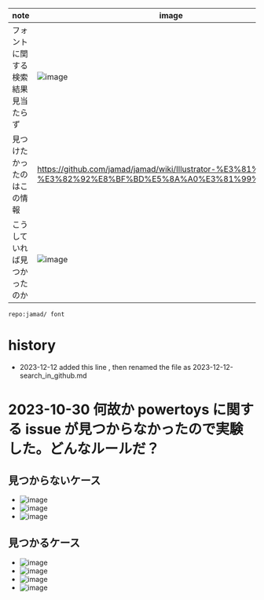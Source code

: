 
<link rel="stylesheet" type="text/css" href="/assets/css/styles.css">


|note|image|
|-|-|
|フォントに関する検索結果見当たらず|![image](https://github.com/jamad/jamad.github.io/assets/949913/b3c62022-be54-4946-b5bd-f236b5205c64)|
|見つけたかったのはこの情報|https://github.com/jamad/jamad/wiki/Illustrator-%E3%81%A7-font-%E3%82%92%E8%BF%BD%E5%8A%A0%E3%81%99%E3%82%8B|
|こうしていれば見つかったのか|![image](https://github.com/jamad/jamad.github.io/assets/949913/b88679ae-d78f-4734-bd56-741735fe0169)|


`repo:jamad/ font`


# history
* 2023-12-12 added this line , then renamed the file as 2023-12-12-search_in_github.md

# 2023-10-30  何故か powertoys に関する issue が見つからなかったので実験した。どんなルールだ？ 
## 見つからないケース 
* ![image](https://github.com/jamad/jamad.github.io/assets/949913/a949f964-48e6-43ba-9b64-9011594dbd35)
* ![image](https://github.com/jamad/jamad.github.io/assets/949913/2935ec4d-19ca-4e3f-a929-f1f0086d919d)
* ![image](https://github.com/jamad/jamad.github.io/assets/949913/2a3a0ff6-2ad8-4f46-b6a9-b33e9c864722)
## 見つかるケース
* ![image](https://github.com/jamad/jamad.github.io/assets/949913/228ed0a3-5134-4a97-8855-efccb7b838b2)
* ![image](https://github.com/jamad/jamad.github.io/assets/949913/a839858a-2926-45c8-8d05-d876b0c0c365)
* ![image](https://github.com/jamad/jamad.github.io/assets/949913/d3bb3730-0c27-4408-ac96-c4dc975a108c)
* ![image](https://github.com/jamad/jamad.github.io/assets/949913/1a7e66ff-8cfd-4d36-a7af-843c46836ce9)



 

